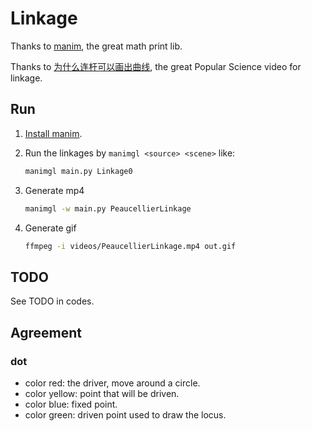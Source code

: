 # Linkage

Thanks to [manim](https://github.com/3b1b/manim), the great math print lib. 

Thanks to [为什么连杆可以画出曲线](https://www.bilibili.com/medialist/play/594380494?from=space&business=space&sort_field=pubtime), the great Popular Science video for linkage.

## Run

1. [Install manim](https://github.com/3b1b/manim#installation).

2. Run the linkages by `manimgl <source> <scene>` like:
    ```sh
    manimgl main.py Linkage0
    ```
3. Generate mp4
    ```sh
    manimgl -w main.py PeaucellierLinkage
    ```
4. Generate gif
    ```sh
    ffmpeg -i videos/PeaucellierLinkage.mp4 out.gif
    ```


## TODO

See TODO in codes.

## Agreement

### dot

- color red: the driver, move around a circle.
- color yellow: point that will be driven.
- color blue: fixed point.
- color green: driven point used to draw the locus.
